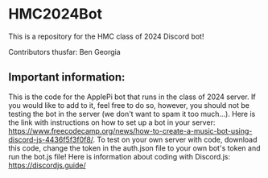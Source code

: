 # HMC2024Bot
This is a repository for the HMC class of 2024 Discord bot!

Contributors thusfar:
Ben
Georgia

## Important information:
This is the code for the ApplePi bot that runs in the class of 2024 server. If you would like to add to it, feel free to do so, however, you should not be testing the bot in the server (we don't want to spam it too much...). Here is the link with instructions on how to set up a bot in your server: https://www.freecodecamp.org/news/how-to-create-a-music-bot-using-discord-js-4436f5f3f0f8/. To test on your own server with code, download this code, change the token in the auth.json file to your own bot's token and run the bot.js file!
Here is information about coding with Discord.js: https://discordjs.guide/
